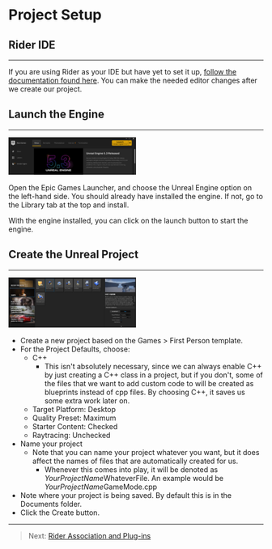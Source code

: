 # Project Setup
## Rider IDE

---
If you are using Rider as your IDE but have yet to set it up, [follow the documentation found here](https://www.jetbrains.com/help/rider/Unreal_Engine__Before_You_Start.html#rider_unreal_editor). You can make the needed editor changes after we create our project.

## Launch the Engine

---

<img height="50%" src="Images/setup00.png" width="50%"/>

Open the Epic Games Launcher, and choose the Unreal Engine option on the left-hand side. You should already have installed the engine. If not, go to the Library tab at the top and install.

With the engine installed, you can click on the launch button to start the engine.

## Create the Unreal Project

---
<img height="50%" src="Images/setup01.png" width="50%"/>

* Create a new project based on the Games > First Person template.
* For the Project Defaults, choose:
  * C++
    * This isn't absolutely necessary, since we can always enable C++ by just creating a C++ class in a project, but if you don't, some of the files that we want to add custom code to will be created as blueprints instead of cpp files. By choosing C++, it saves us some extra work later on.
  * Target Platform: Desktop
  * Quality Preset: Maximum
  * Starter Content: Checked
  * Raytracing: Unchecked
* Name your project
  * Note that you can name your project whatever you want, but it does affect the names of files that are automatically created for us.
    * Whenever this comes into play, it will be denoted as *YourProjectName*WhateverFile. An example would be *YourProjectName*GameMode.cpp
* Note where your project is being saved. By default this is in the Documents folder.
* Click the Create button.

---
>Next: [Rider Association and Plug-ins](/02_Rider/RIDER.md)